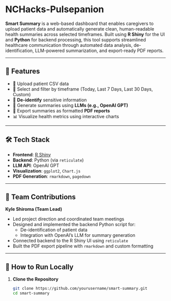 # NCHacks-Pulsepanion

**Smart Summary** is a web-based dashboard that enables caregivers to upload patient data and automatically generate clean, human-readable health summaries across selected timeframes. Built using **R Shiny** for the UI and **Python** for backend processing, this tool supports streamlined healthcare communication through automated data analysis, de-identification, LLM-powered summarization, and export-ready PDF reports.

---

## 🚀 Features

- 📁 Upload patient CSV data
- 📆 Select and filter by timeframe (Today, Last 7 Days, Last 30 Days, Custom)
- 🔐 **De-identify** sensitive information
- 🤖 Generate summaries using **LLMs (e.g., OpenAI GPT)**
- 📄 Export summaries as formatted **PDF reports**
- 📊 Visualize health metrics using interactive charts

---

## 🛠️ Tech Stack

- **Frontend**: [R Shiny](https://shiny.posit.co/)
- **Backend**: Python (via `reticulate`)
- **LLM API**: OpenAI GPT
- **Visualization**: `ggplot2`, `Chart.js`
- **PDF Generation**: `rmarkdown`, `pagedown`

---

## 👥 Team Contributions

**Kyle Shiroma (Team Lead)**  
- Led project direction and coordinated team meetings  
- Designed and implemented the backend Python script for:  
  - De-identification of patient data  
  - Integration with OpenAI’s LLM for summary generation  
- Connected backend to the R Shiny UI using `reticulate`  
- Built the PDF export pipeline with `rmarkdown` and custom formatting

---

## 📂 How to Run Locally

1. **Clone the Repository**
   ```bash
   git clone https://github.com/yourusername/smart-summary.git
   cd smart-summary
